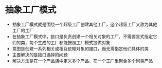 # 抽象工厂模式
- 抽象工厂模式就是围绕一个超级工厂创建其他工厂，这个超级工厂又称为其他工厂的工厂
- 在抽象工厂模式中，接口是负责创建一个相关对象的工厂，不需要显式指定它们的类，每个生成的工厂都能按照工厂模式提供对象
- 意图是创建一系列相关或相互依赖对象的接口，而无需指定他们具体的类
- 主要解决的是接口选择的问题
- 解决方法是在一个产品族中定义多个产品、在一个工厂里聚合多个同类产品